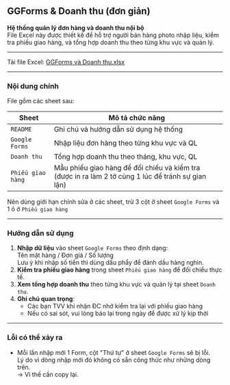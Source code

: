 ## GGForms & Doanh thu (đơn giản)
**Hệ thống quản lý đơn hàng và doanh thu nội bộ**  
File Excel này được thiết kế để hỗ trợ người bán hàng photo nhập liệu, kiểm tra phiếu giao hàng, và tổng hợp doanh thu theo từng khu vực và quản lý.  

---

Tải file Excel: [GGForms và Doanh thu.xlsx](https://github.com/minhtu162/ExcelLab/raw/main/Uploads/GGForms%20%26%20Doanh%20thu%20(%C4%91%C6%A1n%20gi%E1%BA%A3n).xlsx)

---

### Nội dung chính

File gồm các sheet sau:

| Sheet         | Mô tả chức năng                                  |
|---------------|--------------------------------------------------|
| `README`      | Ghi chú và hướng dẫn sử dụng hệ thống             |
| `Google Forms`   | Nhập liệu đơn hàng theo từng khu vực và QL       |
| `Doanh thu`   | Tổng hợp doanh thu theo tháng, khu vực, QL       |
| `Phiếu giao hàng`  | Mẫu phiếu giao hàng để đối chiếu và kiểm tra (được in ra làm 2 tờ cùng 1 lúc để tránh sự gian lận)     |

Nên dùng giới hạn chỉnh sửa ở các sheet, trừ 3 cột ở sheet `Google Forms` và 1 ô ở `Phiếu giao hàng`

---

### Hướng dẫn sử dụng
1. **Nhập dữ liệu** vào sheet `Google Forms` theo định dạng:   
   Tên mặt hàng / Đơn giá / Số lượng   
   Lưu ý khi nhập số tiền thì dùng dấu phẩy để đánh dấu hàng nghìn.
3. **Kiểm tra phiếu giao hàng** trong sheet `Phiếu giao hàng` để đối chiếu thực tế.
4. **Xem tổng hợp doanh thu** theo từng khu vực và quản lý tại sheet `Doanh thu`.
5. **Ghi chú quan trọng**:  
   - Các bạn TVV khi nhận ĐC nhớ kiểm tra lại với phiếu giao hàng  
   - Nếu có sai sót, vui lòng báo lại trong ngày để được xử lý kịp thời

---

### Lỗi có thể xảy ra
- Mỗi lần nhập mới 1 Form, cột "Thứ tự" ở sheet `Google Forms` sẽ bị lỗi.  
  Lý do vì dòng nhập mới đó không có sẵn công thức như những dòng trên.  
  -> Vì thế cần copy lại.
